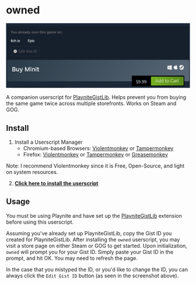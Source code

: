 # owned

![screenshot](/screenshot.png)

A companion userscript for [PlayniteGistLib](https://github.com/kevinfiol/PlayniteGistLib). Helps prevent you from buying the same game twice across multiple storefronts. Works on Steam and GOG.

## Install

1. Install a Userscript Manager
    * Chromium-based Browsers: [Violentmonkey](https://chrome.google.com/webstore/detail/violentmonkey/jinjaccalgkegednnccohejagnlnfdag) or [Tampermonkey](https://chrome.google.com/webstore/detail/tampermonkey/dhdgffkkebhmkfjojejmpbldmpobfkfo)
    * Firefox: [Violentmonkey](https://addons.mozilla.org/en-US/firefox/addon/violentmonkey/) or [Tampermonkey](https://addons.mozilla.org/en-US/firefox/addon/tampermonkey/) or [Greasemonkey](https://addons.mozilla.org/en-US/firefox/addon/greasemonkey/)

Note: I recommend Violentmonkey since it is Free, Open-Source, and light on system resources.

2. **[Click here to install the userscript](https://github.com/kevinfiol/owned/raw/master/owned.user.js)**

## Usage

You must be using Playnite and have set up the [PlayniteGistLib](https://github.com/kevinfiol/PlayniteGistLib) extension before using this userscript.

Assuming you've already set up PlayniteGistLib, copy the Gist ID you created for PlayniteGistLib. After installing the `owned` userscript, you may visit a store page on either Steam or GOG to get started. Upon initialization, `owned` will prompt you for your Gist ID. Simply paste your Gist ID in the prompt, and hit OK. You may need to refresh the page.

In the case that you mistyped the ID, or you'd like to change the ID, you can always click the `Edit Gist ID` button (as seen in the screenshot above).